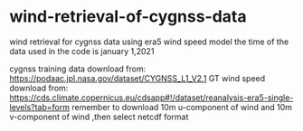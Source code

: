 # wind-retrieval-of-cygnss-data
wind retrieval for cygnss data using era5 wind speed model
the time of the data used in the code is january 1,2021

cygnss training data download from:
https://podaac.jpl.nasa.gov/dataset/CYGNSS_L1_V2.1
GT wind speed download from:
https://cds.climate.copernicus.eu/cdsapp#!/dataset/reanalysis-era5-single-levels?tab=form
remember to download 10m u-component of wind and 10m v-component of wind ,then select netcdf format

